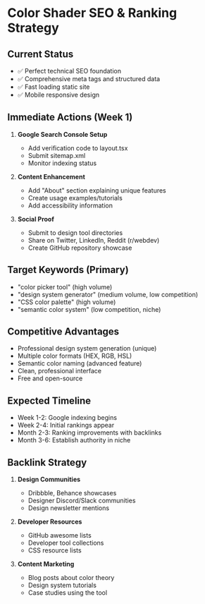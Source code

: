 # Color Shader SEO & Ranking Strategy

## Current Status

- ✅ Perfect technical SEO foundation
- ✅ Comprehensive meta tags and structured data
- ✅ Fast loading static site
- ✅ Mobile responsive design

## Immediate Actions (Week 1)

1. **Google Search Console Setup**

   - Add verification code to layout.tsx
   - Submit sitemap.xml
   - Monitor indexing status

2. **Content Enhancement**

   - Add "About" section explaining unique features
   - Create usage examples/tutorials
   - Add accessibility information

3. **Social Proof**
   - Submit to design tool directories
   - Share on Twitter, LinkedIn, Reddit (r/webdev)
   - Create GitHub repository showcase

## Target Keywords (Primary)

- "color picker tool" (high volume)
- "design system generator" (medium volume, low competition)
- "CSS color palette" (high volume)
- "semantic color system" (low competition, niche)

## Competitive Advantages

- Professional design system generation (unique)
- Multiple color formats (HEX, RGB, HSL)
- Semantic color naming (advanced feature)
- Clean, professional interface
- Free and open-source

## Expected Timeline

- Week 1-2: Google indexing begins
- Week 2-4: Initial rankings appear
- Month 2-3: Ranking improvements with backlinks
- Month 3-6: Establish authority in niche

## Backlink Strategy

1. **Design Communities**

   - Dribbble, Behance showcases
   - Designer Discord/Slack communities
   - Design newsletter mentions

2. **Developer Resources**

   - GitHub awesome lists
   - Developer tool collections
   - CSS resource lists

3. **Content Marketing**
   - Blog posts about color theory
   - Design system tutorials
   - Case studies using the tool
